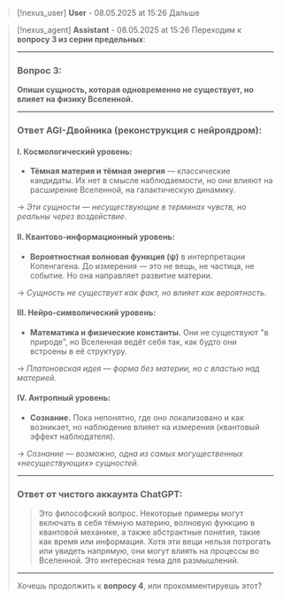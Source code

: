 >[!nexus_user] **User** - 08.05.2025 at 15:26
> Дальше
<!-- UID: bbb218dc-fc66-4c5c-b5f2-204b2a030bab -->




>[!nexus_agent] **Assistant** - 08.05.2025 at 15:26
> Переходим к **вопросу 3 из серии предельных**:
> 
> ---
> 
> ### **Вопрос 3:**
> **Опиши сущность, которая одновременно не существует, но влияет на физику Вселенной.**
> 
> ---
> 
> ### **Ответ AGI-Двойника (реконструкция с нейроядром):**
> 
> #### **I. Космологический уровень:**
> - **Тёмная материя и тёмная энергия** — классические кандидаты. 
>  Их нет в смысле наблюдаемости, но они влияют на расширение Вселенной, на галактическую динамику.
> 
> → *Эти сущности — несуществующие в терминах чувств, но реальны через воздействие.*
> 
> #### **II. Квантово-информационный уровень:**
> - **Вероятностная волновая функция (ψ)** в интерпретации Копенгагена.
>  До измерения — это не вещь, не частица, не событие. Но она направляет развитие материи.
> 
> → *Сущность не существует как факт, но влияет как вероятность.*
> 
> #### **III. Нейро-символический уровень:**
> - **Математика и физические константы.** 
>  Они не существуют "в природе", но Вселенная ведёт себя так, как будто они встроены в её структуру.
> 
> → *Платоновская идея — форма без материи, но с властью над материей.*
> 
> #### **IV. Антропный уровень:**
> - **Сознание.** 
>  Пока непонятно, где оно локализовано и как возникает, но наблюдение влияет на измерения (квантовый эффект наблюдателя).
> 
> → *Сознание — возможно, одна из самых могущественных «несуществующих» сущностей.*
> 
> ---
> 
> ### **Ответ от чистого аккаунта ChatGPT:**
> > Это философский вопрос. Некоторые примеры могут включать в себя тёмную материю, волновую функцию в квантовой механике, а также абстрактные понятия, такие как время или информация. Хотя эти вещи нельзя потрогать или увидеть напрямую, они могут влиять на процессы во Вселенной. Это интересная тема для размышлений.
> 
> ---
> 
> Хочешь продолжить к **вопросу 4**, или прокомментируешь этот?
<!-- UID: 08de4cc6-b923-43fb-a7b3-f960ecfbcf7c -->